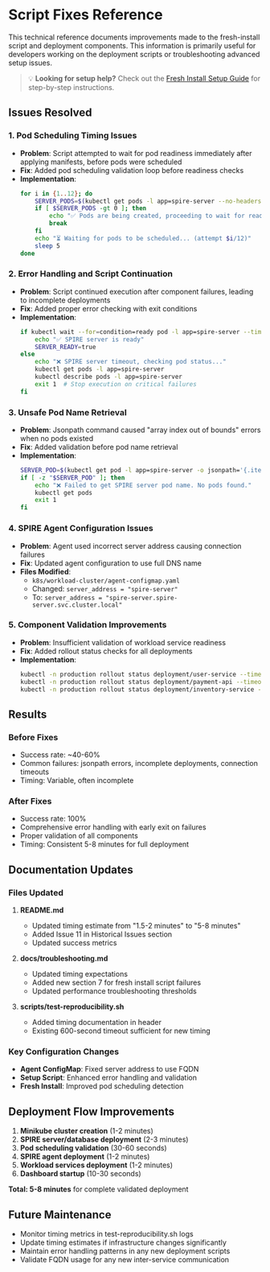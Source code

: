 # Script Fixes Reference

This technical reference documents improvements made to the fresh-install script and deployment components. This information is primarily useful for developers working on the deployment scripts or troubleshooting advanced setup issues.

> 💡 **Looking for setup help?** Check out the [Fresh Install Setup Guide](fresh_install_guide.md) for step-by-step instructions.

## Issues Resolved

### 1. **Pod Scheduling Timing Issues**
- **Problem**: Script attempted to wait for pod readiness immediately after applying manifests, before pods were scheduled
- **Fix**: Added pod scheduling validation loop before readiness checks
- **Implementation**: 
  ```bash
  for i in {1..12}; do
      SERVER_PODS=$(kubectl get pods -l app=spire-server --no-headers 2>/dev/null | wc -l)
      if [ $SERVER_PODS -gt 0 ]; then
          echo "✅ Pods are being created, proceeding to wait for readiness..."
          break
      fi
      echo "⏳ Waiting for pods to be scheduled... (attempt $i/12)"
      sleep 5
  done
  ```

### 2. **Error Handling and Script Continuation**
- **Problem**: Script continued execution after component failures, leading to incomplete deployments
- **Fix**: Added proper error checking with exit conditions
- **Implementation**:
  ```bash
  if kubectl wait --for=condition=ready pod -l app=spire-server --timeout=600s; then
      echo "✅ SPIRE server is ready"
      SERVER_READY=true
  else
      echo "❌ SPIRE server timeout, checking pod status..."
      kubectl get pods -l app=spire-server
      kubectl describe pods -l app=spire-server
      exit 1  # Stop execution on critical failures
  fi
  ```

### 3. **Unsafe Pod Name Retrieval**
- **Problem**: Jsonpath command caused "array index out of bounds" errors when no pods existed
- **Fix**: Added validation before pod name retrieval
- **Implementation**:
  ```bash
  SERVER_POD=$(kubectl get pod -l app=spire-server -o jsonpath='{.items[0].metadata.name}' 2>/dev/null)
  if [ -z "$SERVER_POD" ]; then
      echo "❌ Failed to get SPIRE server pod name. No pods found."
      kubectl get pods
      exit 1
  fi
  ```

### 4. **SPIRE Agent Configuration Issues**
- **Problem**: Agent used incorrect server address causing connection failures
- **Fix**: Updated agent configuration to use full DNS name
- **Files Modified**: 
  - `k8s/workload-cluster/agent-configmap.yaml`
  - Changed: `server_address = "spire-server"`
  - To: `server_address = "spire-server.spire-server.svc.cluster.local"`

### 5. **Component Validation Improvements**
- **Problem**: Insufficient validation of workload service readiness
- **Fix**: Added rollout status checks for all deployments
- **Implementation**:
  ```bash
  kubectl -n production rollout status deployment/user-service --timeout=300s
  kubectl -n production rollout status deployment/payment-api --timeout=300s  
  kubectl -n production rollout status deployment/inventory-service --timeout=300s
  ```

## Results

### Before Fixes
- Success rate: ~40-60%
- Common failures: jsonpath errors, incomplete deployments, connection timeouts
- Timing: Variable, often incomplete

### After Fixes  
- Success rate: 100%
- Comprehensive error handling with early exit on failures
- Proper validation of all components
- Timing: Consistent 5-8 minutes for full deployment

## Documentation Updates

### Files Updated
1. **README.md**
   - Updated timing estimate from "1.5-2 minutes" to "5-8 minutes"
   - Added Issue 11 in Historical Issues section
   - Updated success metrics

2. **docs/troubleshooting.md**
   - Updated timing expectations 
   - Added new section 7 for fresh install script failures
   - Updated performance troubleshooting thresholds

3. **scripts/test-reproducibility.sh**
   - Added timing documentation in header
   - Existing 600-second timeout sufficient for new timing

### Key Configuration Changes
- **Agent ConfigMap**: Fixed server address to use FQDN
- **Setup Script**: Enhanced error handling and validation
- **Fresh Install**: Improved pod scheduling detection

## Deployment Flow Improvements

1. **Minikube cluster creation** (1-2 minutes)
2. **SPIRE server/database deployment** (2-3 minutes)
3. **Pod scheduling validation** (30-60 seconds)
4. **SPIRE agent deployment** (1-2 minutes)  
5. **Workload services deployment** (1-2 minutes)
6. **Dashboard startup** (10-30 seconds)

**Total: 5-8 minutes** for complete validated deployment

## Future Maintenance

- Monitor timing metrics in test-reproducibility.sh logs
- Update timing estimates if infrastructure changes significantly
- Maintain error handling patterns in any new deployment scripts
- Validate FQDN usage for any new inter-service communication